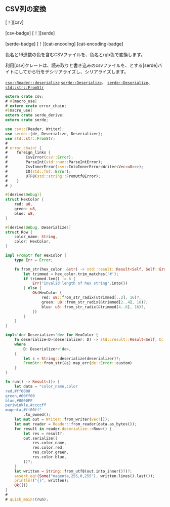 ## <!--Transform CSV column--> CSV列の変換

<!--[!][csv]-->
[！][csv]
<!--[csv-badge] [!][serde]-->
[csv-badge] [！][serde]
<!--[serde-badge] [!][cat-encoding]-->
[serde-badge] [！][cat-encoding]
[cat-encoding-badge]
<!--Transform a CSV file containing a color name and a hex color into one with a color name and an rgb color.-->
色名と16進数の色を含むCSVファイルを、色名とrgb色で変換します。
<!--Utilizes the [csv] crate to read and write the csv file, and [serde] to deserialize and serialize the rows to and from bytes.-->
利用[csv]クレートは、読み取りと書き込みのcsvファイルを、とする[serde]バイトにしてから行をデシリアライズし、シリアライズします。

<!--See [`csv::Reader::deserialize`], [`serde::Deserialize`], and [`std::str::FromStr`]-->
[`csv::Reader::deserialize`] [`serde::Deserialize`]、 [`serde::Deserialize`]、 [`std::str::FromStr`]

```rust
extern crate csv;
# #[macro_use]
# extern crate error_chain;
#[macro_use]
extern crate serde_derive;
extern crate serde;

use csv::{Reader, Writer};
use serde::{de, Deserialize, Deserializer};
use std::str::FromStr;
#
# error_chain! {
#    foreign_links {
#        CsvError(csv::Error);
#        ParseInt(std::num::ParseIntError);
#        CsvInnerError(csv::IntoInnerError<Writer<Vec<u8>>>);
#        IO(std::fmt::Error);
#        UTF8(std::string::FromUtf8Error);
#    }
# }

#[derive(Debug)]
struct HexColor {
    red: u8,
    green: u8,
    blue: u8,
}

#[derive(Debug, Deserialize)]
struct Row {
    color_name: String,
    color: HexColor,
}

impl FromStr for HexColor {
    type Err = Error;

    fn from_str(hex_color: &str) -> std::result::Result<Self, Self::Err> {
        let trimmed = hex_color.trim_matches('#');
        if trimmed.len() != 6 {
            Err("Invalid length of hex string".into())
        } else {
            Ok(HexColor {
                red: u8::from_str_radix(&trimmed[..2], 16)?,
                green: u8::from_str_radix(&trimmed[2..4], 16)?,
                blue: u8::from_str_radix(&trimmed[4..6], 16)?,
            })
        }
    }
}

impl<'de> Deserialize<'de> for HexColor {
    fn deserialize<D>(deserializer: D) -> std::result::Result<Self, D::Error>
    where
        D: Deserializer<'de>,
    {
        let s = String::deserialize(deserializer)?;
        FromStr::from_str(&s).map_err(de::Error::custom)
    }
}

fn run() -> Result<()> {
    let data = "color_name,color
red,#ff0000
green,#00ff00
blue,#0000FF
periwinkle,#ccccff
magenta,#ff00ff"
        .to_owned();
    let mut out = Writer::from_writer(vec![]);
    let mut reader = Reader::from_reader(data.as_bytes());
    for result in reader.deserialize::<Row>() {
        let res = result?;
        out.serialize((
            res.color_name,
            res.color.red,
            res.color.green,
            res.color.blue,
        ))?;
    }
    let written = String::from_utf8(out.into_inner()?)?;
    assert_eq!(Some("magenta,255,0,255"), written.lines().last());
    println!("{}", written);
    Ok(())
}
#
# quick_main!(run);
```

<!--[`csv::Reader::deserialize`]: https://docs.rs/csv/\*/csv/struct.Reader.html#method.deserialize
 [`csv::invalid_option`]: https://docs.rs/csv/*/csv/fn.invalid_option.html
 [`serde::Deserialize`]: https://docs.rs/serde/\*/serde/trait.Deserialize.html
 [`std::str::FromStr`]: https://doc.rust-lang.org/std/str/trait.FromStr.html
-->
[`csv::Reader::deserialize`]: https://docs.rs/csv/\*/csv/struct.Reader.html#method.deserialize
 [`csv::invalid_option`]: https://docs.rs/csv/*/csv/fn.invalid_option.html
 [`serde::Deserialize`]: https://docs.rs/serde/\*/serde/trait.Deserialize.html
 [`std::str::FromStr`]: https://doc.rust-lang.org/std/str/trait.FromStr.html


